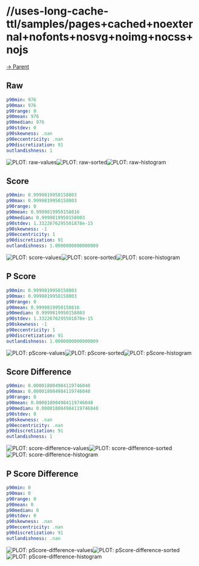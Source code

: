 
# //uses-long-cache-ttl/samples/pages+cached+noexternal+nofonts+nosvg+noimg+nocss+nojs

[→ Parent](../..)


## Raw


```yaml
p90min: 976
p90max: 976
p90range: 0
p90mean: 976
p90median: 976
p90stdev: 0
p90skewness: .nan
p90eccentricity: .nan
p90discretization: 91
outlandishness: 1

```

![PLOT: raw-values](./raw/values.svg)![PLOT: raw-sorted](./raw/sorted.svg)![PLOT: raw-histogram](./raw/histogram.svg)
## Score


```yaml
p90min: 0.9999819950158803
p90max: 0.9999819950158803
p90range: 0
p90mean: 0.9999819950158816
p90median: 0.9999819950158803
p90stdev: 1.3322676295501878e-15
p90skewness: -1
p90eccentricity: 1
p90discretization: 91
outlandishness: 1.0000000000000009

```

![PLOT: score-values](./score/values.svg)![PLOT: score-sorted](./score/sorted.svg)![PLOT: score-histogram](./score/histogram.svg)
## P Score


```yaml
p90min: 0.9999819950158803
p90max: 0.9999819950158803
p90range: 0
p90mean: 0.9999819950158816
p90median: 0.9999819950158803
p90stdev: 1.3322676295501878e-15
p90skewness: -1
p90eccentricity: 1
p90discretization: 91
outlandishness: 1.0000000000000009

```

![PLOT: pScore-values](./pScore/values.svg)![PLOT: pScore-sorted](./pScore/sorted.svg)![PLOT: pScore-histogram](./pScore/histogram.svg)
## Score Difference


```yaml
p90min: 0.000018004984119746048
p90max: 0.000018004984119746048
p90range: 0
p90mean: 0.000018004984119746048
p90median: 0.000018004984119746048
p90stdev: 0
p90skewness: .nan
p90eccentricity: .nan
p90discretization: 91
outlandishness: 1

```

![PLOT: score-difference-values](./score-difference/values.svg)![PLOT: score-difference-sorted](./score-difference/sorted.svg)![PLOT: score-difference-histogram](./score-difference/histogram.svg)
## P Score Difference


```yaml
p90min: 0
p90max: 0
p90range: 0
p90mean: 0
p90median: 0
p90stdev: 0
p90skewness: .nan
p90eccentricity: .nan
p90discretization: 91
outlandishness: .nan

```

![PLOT: pScore-difference-values](./pScore-difference/values.svg)![PLOT: pScore-difference-sorted](./pScore-difference/sorted.svg)![PLOT: pScore-difference-histogram](./pScore-difference/histogram.svg)